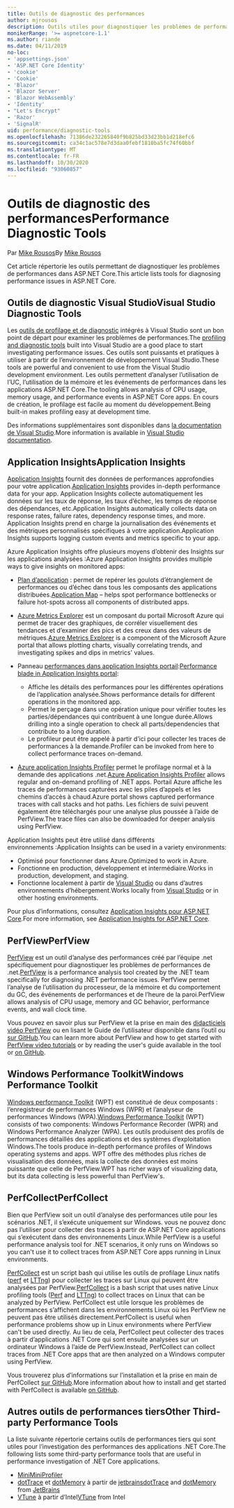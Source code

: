 ```yaml
---
title: Outils de diagnostic des performances
author: mjrousos
description: Outils utiles pour diagnostiquer les problèmes de performances dans les applications ASP.NET Core.
monikerRange: '>= aspnetcore-1.1'
ms.author: riande
ms.date: 04/11/2019
no-loc:
- 'appsettings.json'
- 'ASP.NET Core Identity'
- 'cookie'
- 'Cookie'
- 'Blazor'
- 'Blazor Server'
- 'Blazor WebAssembly'
- 'Identity'
- "Let's Encrypt"
- 'Razor'
- 'SignalR'
uid: performance/diagnostic-tools
ms.openlocfilehash: 71386de232265840f9b825bd33d23bb1d218efc6
ms.sourcegitcommit: ca34c1ac578e7d3daa0febf1810ba5fc74f60bbf
ms.translationtype: MT
ms.contentlocale: fr-FR
ms.lasthandoff: 10/30/2020
ms.locfileid: "93060857"
---
```

# <a name="performance-diagnostic-tools"></a><span data-ttu-id="3a541-103">Outils de diagnostic des performances</span><span class="sxs-lookup"><span data-stu-id="3a541-103">Performance Diagnostic Tools</span></span>

<span data-ttu-id="3a541-104">Par [Mike Rousos](https://github.com/mjrousos)</span><span class="sxs-lookup"><span data-stu-id="3a541-104">By [Mike Rousos](https://github.com/mjrousos)</span></span>

<span data-ttu-id="3a541-105">Cet article répertorie les outils permettant de diagnostiquer les problèmes de performances dans ASP.NET Core.</span><span class="sxs-lookup"><span data-stu-id="3a541-105">This article lists tools for diagnosing performance issues in ASP.NET Core.</span></span>

## <a name="visual-studio-diagnostic-tools"></a><span data-ttu-id="3a541-106">Outils de diagnostic Visual Studio</span><span class="sxs-lookup"><span data-stu-id="3a541-106">Visual Studio Diagnostic Tools</span></span>

<span data-ttu-id="3a541-107">Les [outils de profilage et de diagnostic](/visualstudio/profiling) intégrés à Visual Studio sont un bon point de départ pour examiner les problèmes de performances.</span><span class="sxs-lookup"><span data-stu-id="3a541-107">The [profiling and diagnostic tools](/visualstudio/profiling) built into Visual Studio are a good place to start investigating performance issues.</span></span> <span data-ttu-id="3a541-108">Ces outils sont puissants et pratiques à utiliser à partir de l’environnement de développement Visual Studio.</span><span class="sxs-lookup"><span data-stu-id="3a541-108">These tools are powerful and convenient to use from the Visual Studio development environment.</span></span> <span data-ttu-id="3a541-109">Les outils permettent d’analyser l’utilisation de l’UC, l’utilisation de la mémoire et les événements de performances dans les applications ASP.NET Core.</span><span class="sxs-lookup"><span data-stu-id="3a541-109">The tooling allows analysis of CPU usage, memory usage, and performance events in ASP.NET Core apps.</span></span> <span data-ttu-id="3a541-110">En cours de création, le profilage est facile au moment du développement.</span><span class="sxs-lookup"><span data-stu-id="3a541-110">Being built-in makes profiling easy at development time.</span></span>

<span data-ttu-id="3a541-111">Des informations supplémentaires sont disponibles dans [la documentation de Visual Studio](/visualstudio/profiling/profiling-overview).</span><span class="sxs-lookup"><span data-stu-id="3a541-111">More information is available in [Visual Studio documentation](/visualstudio/profiling/profiling-overview).</span></span>

## <a name="application-insights"></a><span data-ttu-id="3a541-112">Application Insights</span><span class="sxs-lookup"><span data-stu-id="3a541-112">Application Insights</span></span>

<span data-ttu-id="3a541-113">[Application Insights](/azure/application-insights/app-insights-overview) fournit des données de performances approfondies pour votre application.</span><span class="sxs-lookup"><span data-stu-id="3a541-113">[Application Insights](/azure/application-insights/app-insights-overview) provides in-depth performance data for your app.</span></span> <span data-ttu-id="3a541-114">Application Insights collecte automatiquement les données sur les taux de réponse, les taux d’échec, les temps de réponse des dépendances, etc.</span><span class="sxs-lookup"><span data-stu-id="3a541-114">Application Insights automatically collects data on response rates, failure rates, dependency response times, and more.</span></span> <span data-ttu-id="3a541-115">Application Insights prend en charge la journalisation des événements et des métriques personnalisés spécifiques à votre application.</span><span class="sxs-lookup"><span data-stu-id="3a541-115">Application Insights supports logging custom events and metrics specific to your app.</span></span>

<span data-ttu-id="3a541-116">Azure Application Insights offre plusieurs moyens d’obtenir des Insights sur les applications analysées :</span><span class="sxs-lookup"><span data-stu-id="3a541-116">Azure Application Insights provides multiple ways to give insights on monitored apps:</span></span>

- <span data-ttu-id="3a541-117">[Plan d’application](/azure/application-insights/app-insights-app-map) : permet de repérer les goulots d’étranglement de performances ou d’échec dans tous les composants des applications distribuées.</span><span class="sxs-lookup"><span data-stu-id="3a541-117">[Application Map](/azure/application-insights/app-insights-app-map) – helps spot performance bottlenecks or failure hot-spots across all components of distributed apps.</span></span>
- <span data-ttu-id="3a541-118">[Azure Metrics Explorer](/azure/azure-monitor/platform/metrics-getting-started) est un composant du portail Microsoft Azure qui permet de tracer des graphiques, de corréler visuellement des tendances et d’examiner des pics et des creux dans des valeurs de métriques.</span><span class="sxs-lookup"><span data-stu-id="3a541-118">[Azure Metrics Explorer](/azure/azure-monitor/platform/metrics-getting-started) is a component of the Microsoft Azure portal that allows plotting charts, visually correlating trends, and investigating spikes and dips in metrics' values.</span></span>
- <span data-ttu-id="3a541-119">Panneau [performances dans application Insights portail](/azure/application-insights/app-insights-tutorial-performance):</span><span class="sxs-lookup"><span data-stu-id="3a541-119">[Performance blade in Application Insights portal](/azure/application-insights/app-insights-tutorial-performance):</span></span>

  - <span data-ttu-id="3a541-120">Affiche les détails des performances pour les différentes opérations de l’application analysée.</span><span class="sxs-lookup"><span data-stu-id="3a541-120">Shows performance details for different operations in the monitored app.</span></span>
  - <span data-ttu-id="3a541-121">Permet le perçage dans une opération unique pour vérifier toutes les parties/dépendances qui contribuent à une longue durée.</span><span class="sxs-lookup"><span data-stu-id="3a541-121">Allows drilling into a single operation to check all parts/dependencies that contribute to a long duration.</span></span>
  - <span data-ttu-id="3a541-122">Le profileur peut être appelé à partir d’ici pour collecter les traces de performances à la demande.</span><span class="sxs-lookup"><span data-stu-id="3a541-122">Profiler can be invoked from here to collect performance traces on-demand.</span></span>

- <span data-ttu-id="3a541-123">[Azure application Insights Profiler](/azure/azure-monitor/app/profiler) permet le profilage normal et à la demande des applications .net.</span><span class="sxs-lookup"><span data-stu-id="3a541-123">[Azure Application Insights Profiler](/azure/azure-monitor/app/profiler) allows regular and on-demand profiling of .NET apps.</span></span>  <span data-ttu-id="3a541-124">Portail Azure affiche les traces de performances capturées avec les piles d’appels et les chemins d’accès à chaud.</span><span class="sxs-lookup"><span data-stu-id="3a541-124">Azure portal shows captured performance traces with call stacks and hot paths.</span></span> <span data-ttu-id="3a541-125">Les fichiers de suivi peuvent également être téléchargés pour une analyse plus poussée à l’aide de PerfView.</span><span class="sxs-lookup"><span data-stu-id="3a541-125">The trace files can also be downloaded for deeper analysis using PerfView.</span></span>

<span data-ttu-id="3a541-126">Application Insights peut être utilisé dans différents environnements :</span><span class="sxs-lookup"><span data-stu-id="3a541-126">Application Insights can be used in a variety environments:</span></span>

- <span data-ttu-id="3a541-127">Optimisé pour fonctionner dans Azure.</span><span class="sxs-lookup"><span data-stu-id="3a541-127">Optimized to work in Azure.</span></span>
- <span data-ttu-id="3a541-128">Fonctionne en production, développement et intermédiaire.</span><span class="sxs-lookup"><span data-stu-id="3a541-128">Works in production, development, and staging.</span></span>
- <span data-ttu-id="3a541-129">Fonctionne localement à partir de [Visual Studio](/azure/application-insights/app-insights-visual-studio) ou dans d’autres environnements d’hébergement.</span><span class="sxs-lookup"><span data-stu-id="3a541-129">Works locally from [Visual Studio](/azure/application-insights/app-insights-visual-studio) or in other hosting environments.</span></span>

<span data-ttu-id="3a541-130">Pour plus d’informations, consultez [Application Insights pour ASP.NET Core](/azure/application-insights/app-insights-asp-net-core).</span><span class="sxs-lookup"><span data-stu-id="3a541-130">For more information, see [Application Insights for ASP.NET Core](/azure/application-insights/app-insights-asp-net-core).</span></span>

## <a name="perfview"></a><span data-ttu-id="3a541-131">PerfView</span><span class="sxs-lookup"><span data-stu-id="3a541-131">PerfView</span></span>

<span data-ttu-id="3a541-132">[PerfView](https://github.com/Microsoft/perfview) est un outil d’analyse des performances créé par l’équipe .net spécifiquement pour diagnostiquer les problèmes de performances de .net.</span><span class="sxs-lookup"><span data-stu-id="3a541-132">[PerfView](https://github.com/Microsoft/perfview) is a performance analysis tool created by the .NET team specifically for diagnosing .NET performance issues.</span></span> <span data-ttu-id="3a541-133">PerfView permet l’analyse de l’utilisation du processeur, de la mémoire et du comportement du GC, des événements de performances et de l’heure de la paroi.</span><span class="sxs-lookup"><span data-stu-id="3a541-133">PerfView allows analysis of CPU usage, memory and GC behavior, performance events, and wall clock time.</span></span>

<span data-ttu-id="3a541-134">Vous pouvez en savoir plus sur PerfView et la prise en main des [didacticiels vidéo PerfView](https://channel9.msdn.com/Series/PerfView-Tutorial) ou en lisant le Guide de l’utilisateur disponible dans l’outil ou [sur GitHub](https://github.com/Microsoft/perfview).</span><span class="sxs-lookup"><span data-stu-id="3a541-134">You can learn more about PerfView and how to get started with [PerfView video tutorials](https://channel9.msdn.com/Series/PerfView-Tutorial) or by reading the user's guide available in the tool or [on GitHub](https://github.com/Microsoft/perfview).</span></span>

## <a name="windows-performance-toolkit"></a><span data-ttu-id="3a541-135">Windows Performance Toolkit</span><span class="sxs-lookup"><span data-stu-id="3a541-135">Windows Performance Toolkit</span></span>

<span data-ttu-id="3a541-136">[Windows performance Toolkit](/windows-hardware/test/wpt/) (WPT) est constitué de deux composants : l’enregistreur de performances Windows (WPR) et l’analyseur de performances Windows (WPA).</span><span class="sxs-lookup"><span data-stu-id="3a541-136">[Windows Performance Toolkit](/windows-hardware/test/wpt/) (WPT) consists of two components: Windows Performance Recorder (WPR) and Windows Performance Analyzer (WPA).</span></span> <span data-ttu-id="3a541-137">Les outils produisent des profils de performances détaillés des applications et des systèmes d’exploitation Windows.</span><span class="sxs-lookup"><span data-stu-id="3a541-137">The tools produce in-depth performance profiles of Windows operating systems and apps.</span></span> <span data-ttu-id="3a541-138">WPT offre des méthodes plus riches de visualisation des données, mais la collecte des données est moins puissante que celle de PerfView.</span><span class="sxs-lookup"><span data-stu-id="3a541-138">WPT has richer ways of visualizing data, but its data collecting is less powerful than PerfView's.</span></span>

## <a name="perfcollect"></a><span data-ttu-id="3a541-139">PerfCollect</span><span class="sxs-lookup"><span data-stu-id="3a541-139">PerfCollect</span></span>

<span data-ttu-id="3a541-140">Bien que PerfView soit un outil d’analyse des performances utile pour les scénarios .NET, il s’exécute uniquement sur Windows. vous ne pouvez donc pas l’utiliser pour collecter des traces à partir de ASP.NET Core applications qui s’exécutent dans des environnements Linux.</span><span class="sxs-lookup"><span data-stu-id="3a541-140">While PerfView is a useful performance analysis tool for .NET scenarios, it only runs on Windows so you can't use it to collect traces from ASP.NET Core apps running in Linux environments.</span></span>

<span data-ttu-id="3a541-141">[PerfCollect](https://github.com/dotnet/coreclr/blob/master/Documentation/project-docs/linux-performance-tracing.md) est un script bash qui utilise les outils de profilage Linux natifs ([perf](https://perf.wiki.kernel.org/index.php/Main_Page) et [LTTng](https://lttng.org/)) pour collecter les traces sur Linux qui peuvent être analysées par PerfView.</span><span class="sxs-lookup"><span data-stu-id="3a541-141">[PerfCollect](https://github.com/dotnet/coreclr/blob/master/Documentation/project-docs/linux-performance-tracing.md) is a bash script that uses native Linux profiling tools ([Perf](https://perf.wiki.kernel.org/index.php/Main_Page) and [LTTng](https://lttng.org/)) to collect traces on Linux that can be analyzed by PerfView.</span></span> <span data-ttu-id="3a541-142">PerfCollect est utile lorsque les problèmes de performances s’affichent dans les environnements Linux où les PerfView ne peuvent pas être utilisés directement.</span><span class="sxs-lookup"><span data-stu-id="3a541-142">PerfCollect is useful when performance problems show up in Linux environments where PerfView can't be used directly.</span></span> <span data-ttu-id="3a541-143">Au lieu de cela, PerfCollect peut collecter des traces à partir d’applications .NET Core qui sont ensuite analysées sur un ordinateur Windows à l’aide de PerfView.</span><span class="sxs-lookup"><span data-stu-id="3a541-143">Instead, PerfCollect can collect traces from .NET Core apps that are then analyzed on a Windows computer using PerfView.</span></span>

<span data-ttu-id="3a541-144">Vous trouverez plus d’informations sur l’installation et la prise en main de PerfCollect [sur GitHub](https://github.com/dotnet/coreclr/blob/master/Documentation/project-docs/linux-performance-tracing.md).</span><span class="sxs-lookup"><span data-stu-id="3a541-144">More information about how to install and get started with PerfCollect is available [on GitHub](https://github.com/dotnet/coreclr/blob/master/Documentation/project-docs/linux-performance-tracing.md).</span></span>

## <a name="other-third-party-performance-tools"></a><span data-ttu-id="3a541-145">Autres outils de performances tiers</span><span class="sxs-lookup"><span data-stu-id="3a541-145">Other Third-party Performance Tools</span></span>

<span data-ttu-id="3a541-146">La liste suivante répertorie certains outils de performances tiers qui sont utiles pour l’investigation des performances des applications .NET Core.</span><span class="sxs-lookup"><span data-stu-id="3a541-146">The following lists some third-party performance tools that are useful in performance investigation of .NET Core applications.</span></span>

- [<span data-ttu-id="3a541-147">Mini</span><span class="sxs-lookup"><span data-stu-id="3a541-147">MiniProfiler</span></span>](https://miniprofiler.com/)
- <span data-ttu-id="3a541-148">[dotTrace](https://www.jetbrains.com/profiler/) et [dotMemory](https://www.jetbrains.com/dotmemory/) à partir de [jetbrains](https://www.jetbrains.com/)</span><span class="sxs-lookup"><span data-stu-id="3a541-148">[dotTrace](https://www.jetbrains.com/profiler/) and [dotMemory](https://www.jetbrains.com/dotmemory/) from [JetBrains](https://www.jetbrains.com/)</span></span>
- <span data-ttu-id="3a541-149">[VTune](https://software.intel.com/content/www/us/en/develop/tools/vtune-profiler.html) à partir d’Intel</span><span class="sxs-lookup"><span data-stu-id="3a541-149">[VTune](https://software.intel.com/content/www/us/en/develop/tools/vtune-profiler.html) from Intel</span></span>
